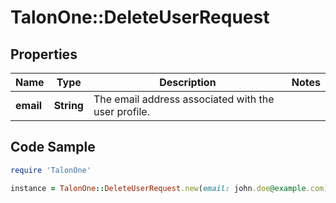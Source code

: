 # TalonOne::DeleteUserRequest

## Properties

Name | Type | Description | Notes
------------ | ------------- | ------------- | -------------
**email** | **String** | The email address associated with the user profile. | 

## Code Sample

```ruby
require 'TalonOne'

instance = TalonOne::DeleteUserRequest.new(email: john.doe@example.com)
```



